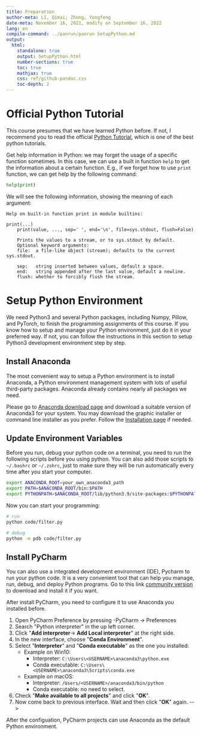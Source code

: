 ```yaml
---
title: Preparation
author-meta: LI, Qimai; Zhong, Yongfeng
date-meta: November 16, 2021, modify on September 16, 2022
lang: en
compile-command: ../panrun/panrun SetupPython.md
output:
  html:
    standalone: true
    output: SetupPython.html
    number-sections: true
    toc: true
    mathjax: true
    css: ref/github-pandoc.css
    toc-depth: 2
---
```


<!-- ### Watch recordings at Sharepoint
1. Speed up videos: chrome extension [Video Speed Controller](https://chrome.google.com/webstore/detail/video-speed-controller/nffaoalbilbmmfgbnbgppjihopabppdk?hl=en).
2. Subtitles: turn on subtitles at right upper corners.
<center>
<img alt="line equation" src="ref/subtitle.jpg" style="width:40%">
</center> -->

# Official Python Tutorial
This course presumes that we have learned Python before. If not, I recommend you to read the official [Python Tutorial](https://docs.python.org/3/tutorial/index.html), which is one of the best python tutorials.

Get help information in Python: we may forget the usage of a specific function sometimes. In this case, we can use a built in function `help` to get the information about a certain function. E.g., if we forget how to use `print` function, we can get help by the following command:
```python
help(print)
```
We will see the following information, showing the meaning of each argument:
```
Help on built-in function print in module builtins:

print(...)
    print(value, ..., sep=' ', end='\n', file=sys.stdout, flush=False)

    Prints the values to a stream, or to sys.stdout by default.
    Optional keyword arguments:
    file:  a file-like object (stream); defaults to the current sys.stdout.

    sep:   string inserted between values, default a space.
    end:   string appended after the last value, default a newline.
    flush: whether to forcibly flush the stream.
```

# Setup Python Environment
We need Python3 and several Python packages, including Numpy, Pillow, and PyTorch, to finish the programming assignments of this course. If you know how to setup and manage your Python environment, just do it in your preferred way. If not, you can follow the instructions in this section to setup Python3 development environment step by step.

## Install Anaconda
The most convenient way to setup a Python environment is to install Anaconda, a Python environment management system with lots of useful third-party packages. Anaconda already contains nearly all packages we need.

Please go to [Anaconda download page](https://www.anaconda.com/products/individual) and download a suitable version of Anaconda3 for your system. You may download the graphic installer or command line installer as you prefer. Follow the [Installation page](https://docs.anaconda.com/anaconda/install/) if needed.

<!-- ### Validate your Install
After the installation, open "Anaconda Prompt" from your Windows Start menu (or corresponding terminal in OS and Linux), and type command `conda --version` and `python --version`. If you see the following output, you have installed Conda successfully.

```bash
(base) C:\>conda --version
conda 4.8.2

(base) C:\>python --version
Python 3.7.4
``` -->

<!-- ## Install IPython
IPython is the most popular interactive shell for python. Beginners can try anything they just learn in IPython quickly. You could install ipython via following command in Anaconda Prompt.

```bash
(base) C:\>conda install ipython
...
Proceed ([y]/n)?y
...
``` -->
## Update Environment Variables

Before you run, debug your python code on a terminal, you need to run the following scripts before you using python. You can also add those scripts to `~/.bashrc` or `~/.zshrc`, just to make sure they will be run automatically every time after you start your computer.

```bash
export ANACONDA_ROOT=your_own_anaconda3_path
export PATH=$ANACONDA_ROOT/bin:$PATH
export PYTHONPATH=$ANACONDA_ROOT/lib/python3.9/site-packages:$PYTHONPATH
```
Now you can start your programming:
```bash
# run
python code/filter.py

# debug
python -m pdb code/filter.py
```

## Install PyCharm

You can also use a integrated development environment (IDE), Pycharm to run your python code. It is a very convenient tool that can help you manage, run, debug, and deploy Python programs. Go to this link [community version](https://www.jetbrains.com/pycharm/download/) to download and install it if you want.

After install PyCharm, you need to configure it to use Anaconda you installed before.

1. Open PyCharm Preference by pressing
   -PyCharm -> Preferences
2. Search "Python interpreter" in the up left corner.
3. Click "__Add interpreter__-> __Add Local interpreter__" at the right side.
4. In the new interface, choose "__Conda Environment__".
5. Select "__Interpreter__" and "__Conda executable__" as the one you installed:
    - Example on Win10:
        - Interpreter:  `C:\Users\<USERNAME>\anaconda3\python.exe`
        - Conda executable: `C:\Users\<USERNAME>\anaconda3\Scripts\conda.exe`
    - Example on macOS:
        - Interpreter: `/Users/<USERNAME>/anaconda3/bin/python`
        - Conda executable: no need to select.
6. Check "__Make available to all projects__" and click "__OK__".
7. Now come back to previous interface. Wait and then click "__OK__" again.
-->
<!--
1. Open PyCharm configuration by pressing
    - "__Ctrl__ + __Alt__ + __s__" on Windows, or
    - "__Cmd⌘__ + __,__" on macOS.
2. Search "interpreter" in left up corner.
3. Choose "⚙ -> __Add__" at right side.
4. In the new interface, choose "__Conda Environment__ -> __Existing environment__"
5. Select "__Interpreter__" and "__Conda executable__" as the one you installed:
    - Example on Win10:
        - Interpreter:  `C:\Users\<USERNAME>\anaconda3\python.exe`
        - Conda executable: `C:\Users\<USERNAME>\anaconda3\Scripts\conda.exe`
    - Example on macOS:
        - Interpreter: `/Users/<USERNAME>/anaconda3/bin/python`
        - Conda executable: no need to select.
6. Check "__Make available to all projects__" and click "__OK__".
7. Now you come back to previous interface. Wait for it finishing processing, then click "__OK__" again.
-->

After the configuation, PyCharm projects can use Anaconda as the default Python environment.

